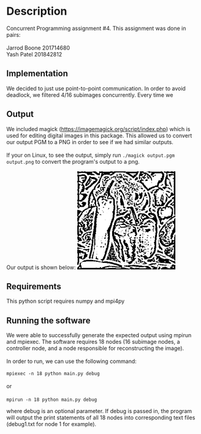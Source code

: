 # Description
Concurrent Programming assignment #4. This assignment was done in pairs: <br><br>
Jarrod Boone 201714680<br>
Yash Patel 201842812

## Implementation
We decided to just use point-to-point communication. In order to avoid deadlock, we filtered 4/16 subimages concurrently.
Every time we 

## Output
We included magick (https://imagemagick.org/script/index.php) which is used for editing digital images in this package.
This allowed us to convert our output PGM to a PNG in order to see if we had similar outputs.
<br>
<br>
If your on Linux, to see the output, simply run `./magick output.pgm output.png` to convert the program's output to a png.
<br>
<br>
Our output is shown below:
![output](output.png "Output")

## Requirements
This python script requires numpy and mpi4py

## Running the software
We were able to successfully generate the expected output using mpirun and mpiexec. The software requires 18 nodes (16 subimage nodes,
a controller node, and a node responsible for reconstructing the image).
<br>
<br>
In order to run, we can use the following command:

`mpiexec -n 18 python main.py debug`
<br>
<br>
or
<br>
<br>
`mpirun -n 18 python main.py debug`

where debug is an optional parameter. If debug is passed in, the program will output the print statements of all 18 nodes
into corresponding text files (debug1.txt for node 1 for example).

